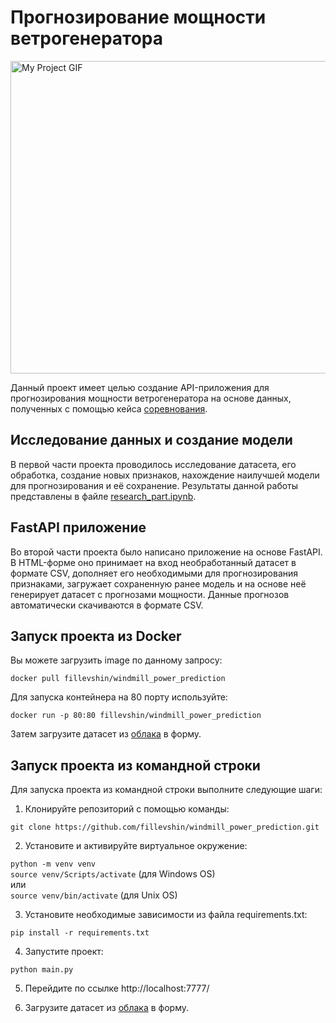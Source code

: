 # Прогнозирование мощности ветрогенератора

<img src="https://media.giphy.com/media/v1.Y2lkPTc5MGI3NjExYzNjNDM1MjljZTQ0NzdjNzg3ZDdmOWViYmY3YTQ3ODA2M2QzMTYzMCZjdD1n/OnavQV9tvZVks/giphy.gif" alt="My Project GIF" width="900" height="500">

Данный проект имеет целью создание API-приложения для прогнозирования мощности ветрогенератора на основе данных, полученных с помощью кейса [соревнования](https://datascience.totalenergies.com/fr/challenge/19/details#tab_brief84).  

## Исследование данных и создание модели

В первой части проекта проводилось исследование датасета, его обработка, создание новых признаков, нахождение наилучшей модели для прогнозирования и её сохранение. Результаты данной работы представлены в файле [research_part.ipynb](https://github.com/Fillevshin/Windmill_power_prediction/blob/main/research_part.ipynb).  

## FastAPI приложение

Во второй части проекта было написано приложение на основе FastAPI. В HTML-форме оно принимает на вход необработанный датасет в формате CSV, дополняет его необходимыми для прогнозирования признаками, загружает сохраненную ранее модель и на основе неё генерирует датасет с прогнозами мощности. Данные прогнозов автоматически скачиваются в формате CSV.  

## Запуск проекта из Docker

Вы можете загрузить image по данному запросу:  

```docker pull fillevshin/windmill_power_prediction```  

Для запуска контейнера на 80 порту используйте:  

```docker run -p 80:80 fillevshin/windmill_power_prediction```

Затем загрузите датасет из [облака](https://disk.yandex.ru/d/li_YKGGwyCZV5Q) в форму.

## Запуск проекта из командной строки

Для запуска проекта из командной строки выполните следующие шаги:  

1. Клонируйте репозиторий с помощью команды:  
    
```git clone https://github.com/fillevshin/windmill_power_prediction.git```

2. Установите и активируйте виртуальное окружение:  

```python -m venv venv```  
```source venv/Scripts/activate``` (для Windows OS)  
или  
```source venv/bin/activate``` (для Unix OS)  

3. Установите необходимые зависимости из файла requirements.txt:  
    
```pip install -r requirements.txt```  

4. Запустите проект:

```python main.py```  

5. Перейдите по ссылке http://localhost:7777/

6. Загрузите датасет из [облака](https://disk.yandex.ru/d/li_YKGGwyCZV5Q) в форму.
